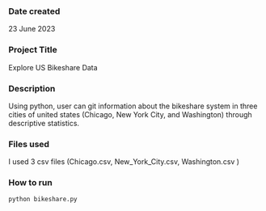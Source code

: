 ### Date created
23 June 2023

### Project Title
Explore US Bikeshare Data

### Description
Using python, user can git information about the bikeshare system in three cities of united states (Chicago, New York City, and Washington) through descriptive statistics.

### Files used
I used 3 csv files (Chicago.csv, New_York_City.csv, Washington.csv )

### How to run
```
python bikeshare.py
```



